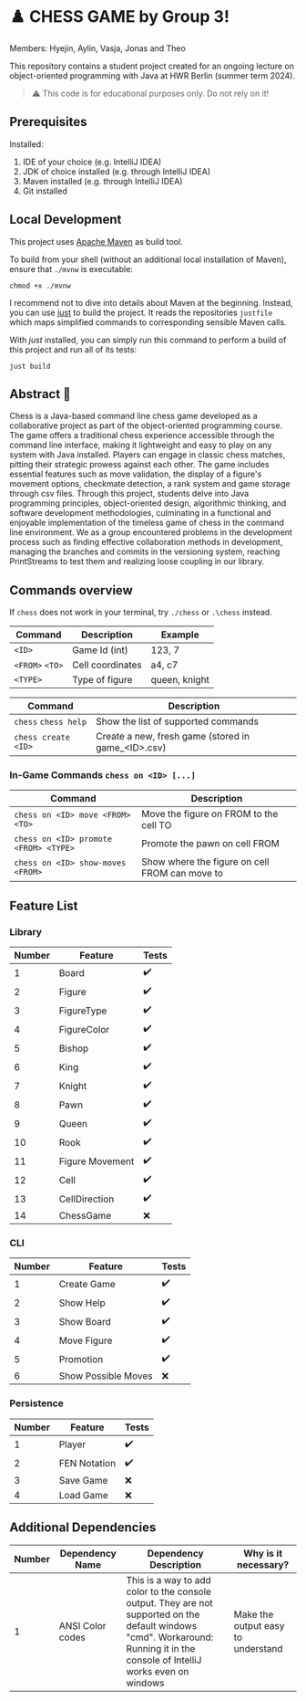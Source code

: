 # ♟️ CHESS GAME by Group 3!

Members: Hyejin, Aylin, Vasja, Jonas and Theo

This repository contains a student project created for an ongoing lecture on object-oriented programming
with Java at HWR Berlin (summer term 2024).

> :warning: This code is for educational purposes only. Do not rely on it!

## Prerequisites

Installed:

1. IDE of your choice (e.g. IntelliJ IDEA)
2. JDK of choice installed (e.g. through IntelliJ IDEA)
3. Maven installed (e.g. through IntelliJ IDEA)
4. Git installed

## Local Development

This project uses [Apache Maven](https://maven.apache.org/) as build tool.

To build from your shell (without an additional local installation of Maven), ensure that `./mvnw`
is executable:

```
chmod +x ./mvnw
```

I recommend not to dive into details about Maven at the beginning.
Instead, you can use [just][just] to build the project.
It reads the repositories `justfile` which maps simplified commands to corresponding sensible Maven
calls.

With _just_ installed, you can simply run this command to perform a build of this project and run
all of its tests:

```
just build
```

## Abstract 📖

Chess is a Java-based command line chess game developed as a collaborative project as part of the object-oriented
programming course. The game offers a traditional chess experience accessible through the command line interface,
making it lightweight and easy to play on any system with Java installed. Players can engage in classic chess matches,
pitting their strategic prowess against each other. The game includes essential features such as move validation, the
display of a figure's movement options, checkmate detection, a rank system and game storage through csv files. Through
this project, students delve into Java programming principles, object-oriented design, algorithmic thinking, and
software development methodologies, culminating in a functional and enjoyable implementation of the timeless game of
chess in the command line environment. We as a group encountered problems in the development process such as finding
effective collaboration methods in development, managing the branches and commits in the versioning system,
reaching PrintStreams to test them and realizing loose coupling in our library.

## Commands overview

If `chess` does not work in your terminal, try `./chess` or `.\chess` instead.

| Command         | Description      | Example       |
|-----------------|------------------|---------------|
| `<ID>`          | Game Id (int)    | 123, 7        |
| `<FROM>` `<TO>` | Cell coordinates | a4, c7        |
| `<TYPE>`        | Type of figure   | queen, knight |

| Command              | Description                                         |
|----------------------|-----------------------------------------------------|
| `chess` `chess help` | Show the list of supported commands                 |
| `chess create <ID>`  | Create a new, fresh game (stored in game_\<ID>.csv) |

### In-Game Commands `chess on <ID> [...]`

| Command                               | Description                                    |
|---------------------------------------|------------------------------------------------|
| `chess on <ID> move <FROM> <TO>`      | Move the figure on FROM to the cell TO         |
| `chess on <ID> promote <FROM> <TYPE>` | Promote the pawn on cell FROM                  |
| `chess on <ID> show-moves <FROM>`     | Show where the figure on cell FROM can move to |

## Feature List

### Library

| Number | Feature         | Tests              |
|--------|-----------------|--------------------|
| 1      | Board           | :heavy_check_mark: |
| 2      | Figure          | :heavy_check_mark: |
| 3      | FigureType      | :heavy_check_mark: |
| 4      | FigureColor     | :heavy_check_mark: |
| 5      | Bishop          | :heavy_check_mark: |
| 6      | King            | :heavy_check_mark: |
| 7      | Knight          | :heavy_check_mark: |
| 8      | Pawn            | :heavy_check_mark: |
| 9      | Queen           | :heavy_check_mark: |
| 10     | Rook            | :heavy_check_mark: |
| 11     | Figure Movement | :heavy_check_mark: |
| 12     | Cell            | :heavy_check_mark: |
| 13     | CellDirection   | :heavy_check_mark: |
| 14     | ChessGame       | :x:                |

### CLI

| Number | Feature             | Tests              |
|--------|---------------------|--------------------|
| 1      | Create Game         | :heavy_check_mark: |
| 2      | Show Help           | :heavy_check_mark: |
| 3      | Show Board          | :heavy_check_mark: |
| 4      | Move Figure         | :heavy_check_mark: |
| 5      | Promotion           | :heavy_check_mark: |
| 6      | Show Possible Moves | :x:                |

### Persistence

| Number | Feature      | Tests              |
|--------|--------------|--------------------|
| 1      | Player       | :heavy_check_mark: |
| 2      | FEN Notation | :heavy_check_mark: |
| 3      | Save Game    | :x:                |
| 4      | Load Game    | :x:                |

## Additional Dependencies

| Number | Dependency Name  | Dependency Description                                                                                                                                                         | Why is it necessary?               |
|--------|------------------|--------------------------------------------------------------------------------------------------------------------------------------------------------------------------------|------------------------------------|
| 1      | ANSI Color codes | This is a way to add color to the console output. They are not supported on the default windows "cmd". Workaround: Running it in the console of IntelliJ works even on windows | Make the output easy to understand |

[maven]: https://maven.apache.org/

[just]: https://github.com/casey/just
